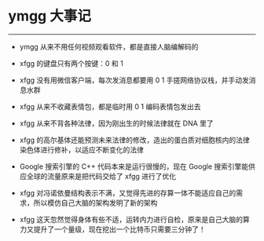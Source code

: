 # ymgg 大事记

---

- ymgg 从来不用任何视频观看软件，都是直接人脑编解码的

- xfgg 的键盘只有两个按键：0 和 1

- xfgg 没有用微信客户端，每次发消息都要用 0 1 手搓网络协议栈，并手动发消息水群

- xfgg 从来不收藏表情包，都是临时用 0 1 编码表情包发出去

- xfgg 从来不背各种法律，因为刚出生的时候法律就在 DNA 里了

- xfgg 的高尔基体还能预测未来法律的修改，造出的蛋白质对细胞核内的法律染色体进行修补，以适应不断变化的法律

- Google 搜索引擎的 C++ 代码本来是运行很慢的，现在 Google 搜索引擎能供应全球的流量原来是把代码交给了 xfgg 进行了优化

- xfgg 对冯诺依曼结构表示不满，又觉得先进的存算一体不能适应自己的需求，所以模仿自己大脑的架构发明了新的架构

- xfgg 这天忽然觉得身体有些不适，运转内力进行自检，原来是自己大脑的算力又提升了一个量级，现在挖出一个比特币只需要三分钟了！
